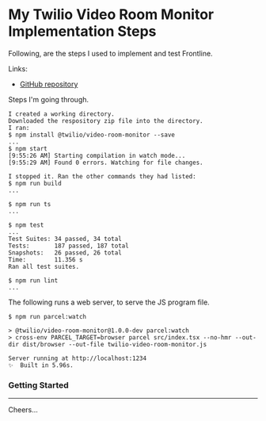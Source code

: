 # My Twilio Video Room Monitor Implementation Steps

Following, are the steps I used to implement and test Frontline.

Links:
+ [GitHub repository](https://github.com/twilio/twilio-video-room-monitor.js)

Steps I'm going through.
````
I created a working directory.
Downloaded the respository zip file into the directory.
I ran:
$ npm install @twilio/video-room-monitor --save
...
$ npm start
[9:55:26 AM] Starting compilation in watch mode...
[9:55:29 AM] Found 0 errors. Watching for file changes.

I stopped it. Ran the other commands they had listed:
$ npm run build
...

$ npm run ts
...

$ npm test
...
Test Suites: 34 passed, 34 total
Tests:       187 passed, 187 total
Snapshots:   26 passed, 26 total
Time:        11.356 s
Ran all test suites.

$ npm run lint
...
````

The following runs a web server, to serve the JS program file.
````
$ npm run parcel:watch

> @twilio/video-room-monitor@1.0.0-dev parcel:watch
> cross-env PARCEL_TARGET=browser parcel src/index.tsx --no-hmr --out-dir dist/browser --out-file twilio-video-room-monitor.js

Server running at http://localhost:1234 
✨  Built in 5.96s.
````

### Getting Started


--------------------------------------------------------------------------------

Cheers...
